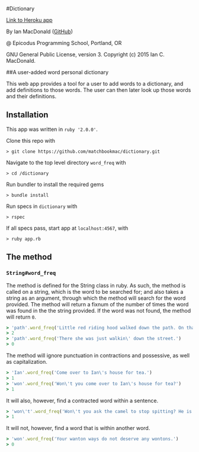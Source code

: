 #Dictionary

<a href="http://dictionarybyian.herokuapp.com/" target="#">Link to Heroku app</a>

By Ian MacDonald (<a href="https://github.com/matchbookmac" target="#">GitHub</a>)

@ Epicodus Programming School, Portland, OR

GNU General Public License, version 3. Copyright (c) 2015 Ian C. MacDonald.

##A user-added word personal dictionary

This web app provides a tool for a user to add words to a dictionary, and add definitions to those words. The user can then later look up those words and their definitions.

## Installation

This app was written in `ruby '2.0.0'`.

Clone this repo with
```console
> git clone https://github.com/matchbookmac/dictionary.git
```

Navigate to the top level directory `word_freq` with
```console
> cd /dictionary
```

Run bundler to install the required gems
```console
> bundle install
```

Run specs in `dictionary` with
```console
> rspec
```

If all specs pass, start app at `localhost:4567`, with
```console
> ruby app.rb
```

## The method
### `String#word_freq`

The method is defined for the String class in ruby. As such, the method is called on a string, which is the word to be searched for; and also takes a string as an argument, through which the method will search for the word provided. The method will return a fixnum of the number of times the word was found in the the string provided. If the word was not found, the method will return `0`.

```ruby
> 'path'.word_freq('Little red riding hood walked down the path. On that path she met a ...')
> 2
> 'path'.word_freq('There she was just walkin\' down the street.')
> 0
```

The method will ignore punctuation in contractions and possessive, as well as capitalization.

```ruby
> 'Ian'.word_freq('Come over to Ian\'s house for tea.')
> 1
> 'won'.word_freq('Won\'t you come over to Ian\'s house for tea?')
> 1
```

It will also, however, find a contracted word within a sentence.
```ruby
> 'won\'t'.word_freq('Won\'t you ask the camel to stop spitting? He is getting spit on my wontons.')
> 1
```

It will not, however, find a word that is within another word.
```ruby
> 'won'.word_freq('Your wanton ways do not deserve any wontons.')
> 0
```
